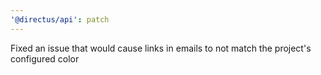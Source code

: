 ```yaml
---
'@directus/api': patch
---
```


Fixed an issue that would cause links in emails to not match the project's configured color
